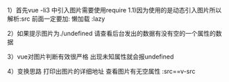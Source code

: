 1）首先vue -li3 中引入图片需要使用require
1.1)因为使用的是动态引入图片所以解析:src 前面一定要加:    懒加载 :lazy

2）如果提示图片为./undefined  请查看后台发出的数据有没有空的一个属性的数据

3）vue对图片判断有效很严格  出现未知属性就会报undefined

4）变换思路 打印出图片的详细地址 查看图片有无空属性
:src==v-src

